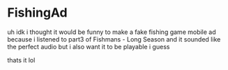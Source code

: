 # FishingAd
uh idk i thought it would be funny to make a fake fishing game mobile ad because i listened to part3 of Fishmans - Long Season and it sounded like the perfect audio
but i also want it to be playable i guess 

thats it lol
